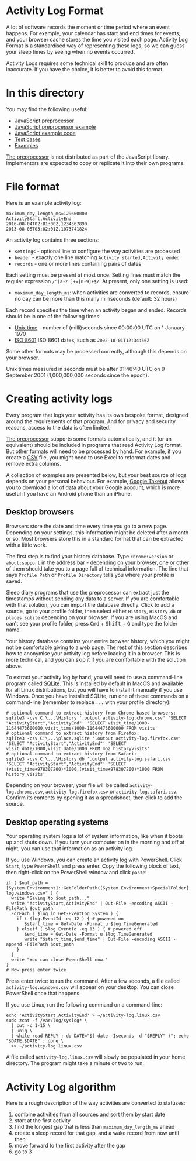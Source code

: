 # Activity Log Format

A lot of software records the moment or time period where an event happens.  For example, your calendar has start and end times for events; and your browser cache stores the time you visited each page.  Activity Log Format is a standardised way of representing these logs, so we can guess your sleep times by seeing when no events occurred.

Activity Logs requires some technical skill to produce and are often inaccurate.  If you have the choice, it is better to avoid this format.

# In this directory

You may find the following useful:

* [JavaScript preprocessor](preprocessor.js)
* [JavaScript preprocessor example](preprocessor.html)
* [JavaScript example code](format.js)
* [Test cases](test.js)
* [Examples](examples/)

[The preprocessor](preprocessor.js) is not distributed as part of the JavaScript library.  Implementors are expected to copy or replicate it into their own programs.

# File format

Here is an example activity log:

    maximum_day_length_ms=129600000
    ActivityStart,ActivityEnd
    2016-08-04T02:01:00Z,1234567890
    2013-08-05T03:02:01Z,1073741824

An activity log contains three sections:

* `settings` - optional line to configure the way activities are processed
* `header` - exactly one line matching `Activity started,Activity ended`
* `records` - one or more lines containing pairs of dates

Each setting must be present at most once.  Setting lines must match the regular expression `/^[a-z_]+=[0-9]+$/`.  At present, only one setting is used:

* `maximum_day_length_ms`: when activities are converted to records, ensure no day can be more than this many milliseconds (default: 32 hours)

Each record specifies the time when an activity began and ended.  Records should be in one of the following times:

* [Unix time](https://en.wikipedia.org/wiki/Unix_time) - number of (milli)seconds since 00:00:00 UTC on 1 January 1970
* [ISO 8601](https://en.wikipedia.org/wiki/ISO_8601) ISO 8601 dates, such as `2002-10-01T12:34:56Z`

Some other formats may be processed correctly, although this depends on your browser.

Unix times measured in seconds must be after 01:46:40 UTC on 9 September 2001 (1,000,000,000 seconds since the epoch).

# Creating activity logs

Every program that logs your activity has its own bespoke format, designed around the requirements of that program.  And for privacy and security reasons, access to the data is often limited.

[The preprocessor](preprocessor.js) supports some formats automatically, and it (or an equivalent) should be included in programs that read Activity Log format.  But other formats will need to be processed by hand.  For example, if you create a [CSV](https://en.wikipedia.org/wiki/Comma-separated_values) file, you might need to use Excel to reformat dates and remove extra columns.

A collection of examples are presented below, but your best source of logs depends on your personal behaviour.  For example, [Google Takeout](https://support.google.com/accounts/answer/3024190?hl=en) allows you to download a lot of data about your Google account, which is more useful if you have an Android phone than an iPhone.

## Desktop browsers

Browsers store the date and time every time you go to a new page.  Depending on your settings, this information might be deleted after a month or so.  Most browsers store this in a standard format that can be extracted with a little work.

The first step is to find your history database.  Type `chrome:version` or `about:support` in the address bar - depending on your browser, one or other of them should take you to a page full of technical information.  The line that says `Profile Path` or `Profile Directory` tells you where your profile is saved.

Sleep diary programs that use the preprocessor can extract just the timestamps without sending any data to a server.  If you are comfortable with that solution, you can import the database directly.  Click to add a source, go to your profile folder, then select either `History`, `History.db` or `places.sqlite` depending on your browser.  If you are using MacOS and can't see your profile folder, press <tt>Cmd</tt> + <tt>Shift</tt> + <tt>G</tt> and type the folder name.

Your history database contains your entire browser history, which you might not be comfortable giving to a web page.  The rest of this section describes how to anonymise your activity log before loading it in a browser.  This is more technical, and you can skip it if you are comfortable with the solution above.

To extract your activity log by hand, you will need to use a command-line program called [SQLite](https://www.sqlite.org/download.html).  This is installed by default in MacOS and available for all Linux distributions, but you will have to install it manually if you use Windows.  Once you have installed SQLite, run one of these commands on a command-line (remember to replace `...` with your profile directory):

    # optional command to extract history from Chrome-based browsers:
    sqlite3 -csv C:\...\History '.output activity-log.chrome.csv' 'SELECT "ActivityStart","ActivityEnd"' 'SELECT visit_time/1000-11644473600000,visit_time/1000-11644473600000 FROM visits'
    # optional command to extract history from Firefox:
    sqlite3 -csv C:\...\place.sqlite '.output activity-log.firefox.csv' 'SELECT "ActivityStart","ActivityEnd"' 'SELECT visit_date/1000,visit_date/1000 FROM moz_historyvisits'
    # optional command to extract history from Safari:
    sqlite3 -csv C:\...\History.db '.output activity-log.safari.csv' 'SELECT "ActivityStart","ActivityEnd"' 'SELECT (visit_time+978307200)*1000,(visit_time+978307200)*1000 FROM history_visits'

Depending on your browser, your file will be called `activity-log.chrome.csv`, `activity-log.firefox.csv` or `activity-log.safari.csv`.  Confirm its contents by opening it as a spreadsheet, then click to add the source.

## Desktop operating systems

Your operating system logs a lot of system information, like when it boots up and shuts down.  If you turn your computer on in the morning and off at night, you can use that information as an activity log.

If you use Windows, you can create an activity log with PowerShell.  Click `Start`, type `PowerShell` and press enter.  Copy the following block of text, then right-click on the PowerShell window and click `paste`:

    if ( $out_path = [System.Environment]::GetFolderPath([System.Environment+SpecialFolder]::Desktop)+"\activity-log.windows.csv" ) {
      write "Saving to $out_path..."
      write "ActivityStart,ActivityEnd" | Out-File -encoding ASCII -FilePath $out_path
      ForEach ( $log in Get-EventLog System ) {
        if ( $log.EventId -eq 12 ) { # powered on
           $start_time = Get-Date -Format u $log.TimeGenerated
        } elseif ( $log.EventId -eq 13 ) { # powered off
           $end_time = Get-Date -Format u $log.TimeGenerated
           write "$start_time,$end_time" | Out-File -encoding ASCII -append -FilePath $out_path
        }
      }
      write "You can close PowerShell now."
    }
    # Now press enter twice
    
Press enter twice to run the command.  After a few seconds, a file called `activity-log.windows.csv` will appear on your desktop.  You can close PowerShell once that happens.

If you use Linux, run the following command on a command-line:

    echo 'ActivityStart,ActivityEnd' > ~/activity-log.linux.csv
    sudo zcat -f /var/log/syslog* \
      | cut -c 1-15 \
      | uniq \
      | while read REPLY ; do DATE="$( date -Iseconds -d "$REPLY" )"; echo "$DATE,$DATE" ; done \
      >> ~/activity-log.linux.csv

A file called `activity-log.linux.csv` will slowly be populated in your home directory.  The program might take a minute or two to run.

# Activity Log algorithm

Here is a rough description of the way activities are converted to statuses:

1. combine activities from all sources and sort them by start date
2. start at the first activity
3. find the longest gap that is less than `maximum_day_length_ms` ahead
4. create a sleep record for that gap, and a wake record from now until then
5. move forward to the first activity after the gap
6. go to 3
